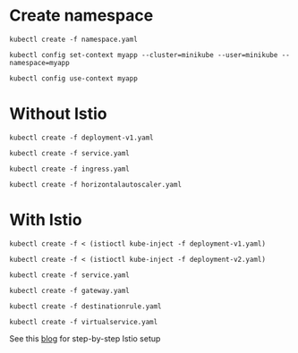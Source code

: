 # Create namespace

`kubectl create -f namespace.yaml`

`kubectl config set-context myapp --cluster=minikube --user=minikube --namespace=myapp`

`kubectl config use-context myapp`

# Without Istio

`kubectl create -f deployment-v1.yaml`

`kubectl create -f service.yaml`

`kubectl create -f ingress.yaml`

`kubectl create -f horizontalautoscaler.yaml`

# With Istio

`kubectl create -f < (istioctl kube-inject -f deployment-v1.yaml)`

`kubectl create -f < (istioctl kube-inject -f deployment-v2.yaml)`

`kubectl create -f service.yaml`

`kubectl create -f gateway.yaml`

`kubectl create -f destinationrule.yaml`

`kubectl create -f virtualservice.yaml`

See this [blog](https://medium.com/devopslinks/istio-step-by-step-part-02-getting-started-with-istio-c24ed8137741) for step-by-step Istio setup
